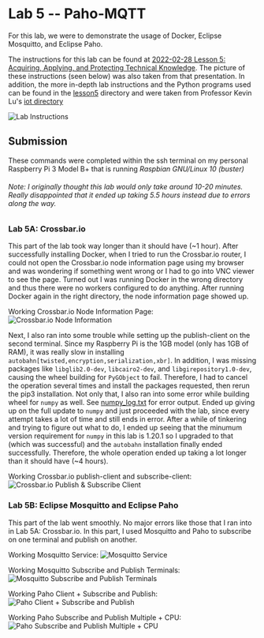 # Lab 5 -- Paho-MQTT
For this lab, we were to demonstrate the usage of Docker, Eclipse Mosquitto, and Eclipse Paho.

The instructions for this lab can be found at [2022-02-28 Lesson 5: Acquiring, Applying, and Protecting Technical Knowledge](https://goo.gl/CFoCsW). The picture of these instructions (seen below) was also taken from that presentation. In addition, the more in-depth lab instructions and the Python programs used can be found in the [lesson5](./lesson5) directory and were taken from Professor Kevin Lu's [iot directory](https://github.com/kevinwlu/iot/tree/master/lesson5)

![Lab Instructions](./Instructions.PNG)

## Submission
These commands were completed within the ssh terminal on my personal Raspberry Pi 3 Model B+ that is running *Raspbian GNU/Linux 10 (buster)*

###### Note: I originally thought this lab would only take around 10-20 minutes. Really disappointed that it ended up taking 5.5 hours instead due to errors along the way.

### Lab 5A: Crossbar.io
This part of the lab took way longer than it should have (~1 hour). After successfully installing Docker, when I tried to run the Crossbar.io router, I could not open the Crossbar.io node information page using my browser and was wondering if something went wrong or I had to go into VNC viewer to see the page. Turned out I was running Docker in the wrong directory and thus there were no workers configured to do anything. After running Docker again in the right directory, the node information page showed up.

Working Crossbar.io Node Information Page:
![Crossbar.io Node Information](./Crossbario_Node_Information.png)

Next, I also ran into some trouble while setting up the publish-client on the second terminal. Since my Raspberry Pi is the 1GB model (only has 1GB of RAM), it was really slow in installing `autobahn[twisted,encryption,serialization,xbr]`. In addition, I was missing packages like `libglib2.0-dev`, `libcairo2-dev`, and `libgirepository1.0-dev`, causing the wheel building for `PyGObject` to fail. Therefore, I had to cancel the operation several times and install the packages requested, then rerun the pip3 installation. Not only that, I also ran into some error while building wheel for `numpy` as well. See [numpy_log.txt](./numpy_log.txt) for error output. Ended up giving up on the full update to `numpy` and just proceeded with the lab, since every attempt takes a lot of time and still ends in error. After a while of tinkering and trying to figure out what to do, I ended up seeing that the minumum version requirement for `numpy` in this lab is 1.20.1 so I upgraded to that (which was successful) and the `autobahn` installation finally ended successfully. Therefore, the whole operation ended up taking a lot longer than it should have (~4 hours).

Working Crossbar.io publish-client and subscribe-client:
![Crossbar.io Publish & Subscribe Client](./Crossbario_publish_subscribe_client.PNG)

### Lab 5B: Eclipse Mosquitto and Eclipse Paho
This part of the lab went smoothly. No major errors like those that I ran into in Lab 5A: Crossbar.io. In this part, I used Mosquitto and Paho to subscribe on one terminal and publish on another.

Working Mosquitto Service:
![Mosquitto Service](./Mosquitto_service.PNG)

Working Mosquitto Subscribe and Publish Terminals:
![Mosquitto Subscribe and Publish Terminals](./Mosquitto_publish_subscribe.PNG)

Working Paho Client + Subscribe and Publish:
![Paho Client + Subscribe and Publish](./Paho_client_sub_pub.PNG)

Working Paho Subscribe and Publish Multiple + CPU:
![Paho Subscribe and Publish Multiple + CPU](./Paho_sub_pub_multiple_and_cpu.PNG)

